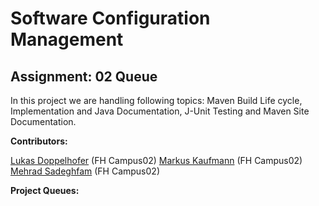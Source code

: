 # Software Configuration Management
## Assignment: 02 Queue

In this project we are handling following topics: Maven Build Life cycle, Implementation and Java Documentation, J-Unit Testing and Maven Site Documentation.

**Contributors:**

[Lukas Doppelhofer](https://github.com/LukasDoppelhofer/) (FH Campus02)
[Markus Kaufmann](https://github.com/markuskaufmann87/) (FH Campus02)
[Mehrad Sadeghfam](https://github.com/Mehrad876/) (FH Campus02)

**Project Queues:**